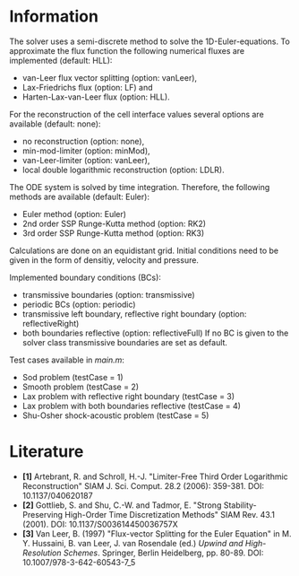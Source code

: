 # Information
The solver uses a semi-discrete method to solve the 1D-Euler-equations. 
To approximate the flux function the following numerical fluxes are implemented (default: HLL):
* van-Leer flux vector splitting (option: vanLeer),
* Lax-Friedrichs flux (option: LF) and
* Harten-Lax-van-Leer flux (option: HLL).

For the reconstruction of the cell interface values several options are
available (default: none):
* no reconstruction (option: none),
* min-mod-limiter (option: minMod),
* van-Leer-limiter (option: vanLeer),
* local double logarithmic reconstruction (option: LDLR).

The ODE system is solved by time integration. Therefore, the following methods
are available (default: Euler):
* Euler method (option: Euler)
* 2nd order SSP Runge-Kutta method (option: RK2)
* 3rd order SSP Runge-Kutta method (option: RK3)
 
Calculations are done on an equidistant grid. 
Initial conditions need to be given in the form of densitiy, velocity and
pressure.

Implemented boundary conditions (BCs):
* transmissive boundaries (option: transmissive)
* periodic BCs (option: periodic)
* transmissive left boundary, reflective right boundary (option: reflectiveRight)
* both boundaries reflective (option: reflectiveFull)
If no BC is given to the solver class transmissive boundaries are set as default.

Test cases available in *main.m*:
* Sod problem (testCase = 1)
* Smooth problem (testCase = 2)
* Lax problem with reflective right boundary (testCase = 3)
* Lax problem with both boundaries reflective (testCase = 4)
* Shu-Osher shock-acoustic problem (testCase = 5)



# Literature
* **[1]** Artebrant, R. and Schroll, H.-J. "Limiter-Free Third Order Logarithmic Reconstruction"
          SIAM J. Sci. Comput. 28.2 (2006): 359-381. DOI: 10.1137/040620187  
* **[2]** Gottlieb, S. and Shu, C.-W. and Tadmor, E. "Strong Stability-Preserving High-Order Time Discretization Methods"
          SIAM Rev. 43.1 (2001). DOI: 10.1137/S003614450036757X  
* **[3]** Van Leer, B. (1997) "Flux-vector Splitting for the Euler Equation" in 
          M. Y. Hussaini, B. van Leer, J. van Rosendale (ed.) *Upwind and High-Resolution Schemes*.
          Springer, Berlin Heidelberg, pp. 80-89. DOI: 10.1007/978-3-642-60543-7_5
    

